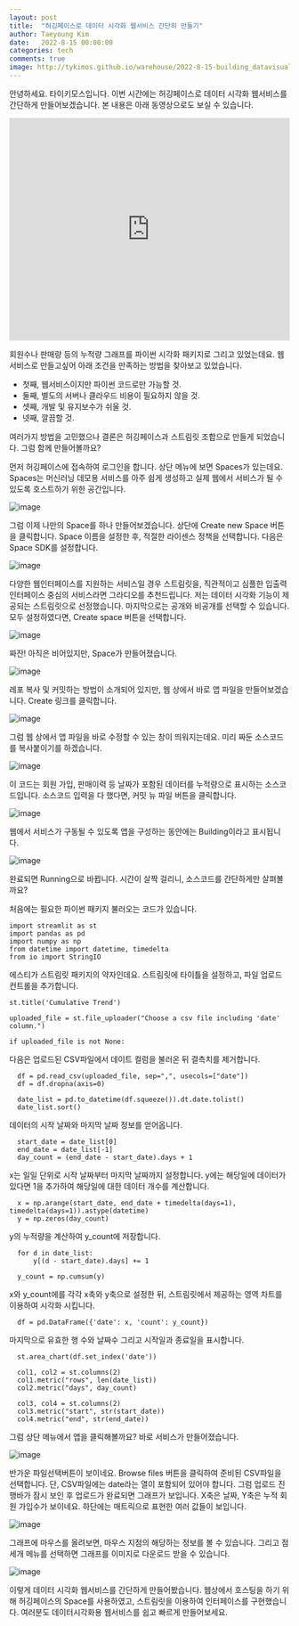 ```yaml
---
layout: post
title:  "허깅페이스로 데이터 시각화 웹서비스 간단히 만들기"
author: Taeyoung Kim
date:   2022-8-15 00:00:00
categories: tech
comments: true
image: http://tykimos.github.io/warehouse/2022-8-15-building_datavisualization_service_using_huggingface_title1.png
---
```


안녕하세요. 타이키모스입니다. 이번 시간에는 허깅페이스로 데이터 시각화 웹서비스를 간단하게 만들어보겠습니다. 본 내용은 아래 동영상으로도 보실 수 있습니다.

<iframe width="100%" height="400" src="https://youtu.be/sgiAcpjLO-o" title="YouTube video player" frameborder="0" allow="accelerometer; autoplay; clipboard-write; encrypted-media; gyroscope; picture-in-picture" allowfullscreen></iframe>

회원수나 판매량 등의 누적량 그래프를 파이썬 시각화 패키지로 그리고 있었는데요.
웹 서비스로 만들고싶어 아래 조건을 만족하는 방법을 찾아보고 있었습니다.

* 첫째, 웹서비스이지만 파이썬 코드로만 가능할 것.
* 둘째, 별도의 서버나 클라우드 비용이 필요하지 않을 것.
* 셋째, 개발 및 유지보수가 쉬울 것.
* 넷째, 깔끔할 것.
                                                                                   
여러가지 방법을 고민했으나 결론은 허깅페이스과 스트림릿 조합으로 만들게 되었습니다. 그럼 함께 만들어볼까요?

먼저 허깅페이스에 접속하여 로그인을 합니다. 상단 메뉴에 보면 Spaces가 있는데요. Spaces는 머신러닝 데모용 서비스를 아주 쉽게 생성하고 실제 웹에서 서비스가 될 수 있도록 호스트하기 위한 공간입니다. 

![image](https://user-images.githubusercontent.com/5064408/185306936-92ee60b1-f6e3-4ec6-ab15-10c8ab6b1aa8.png)

그럼 이제 나만의 Space를 하나 만들어보겠습니다. 상단에 Create new Space 버튼을 클릭합니다. Space 이름을 설정한 후, 적절한 라이센스 정책을 선택합니다. 다음은 Space SDK를 설정합니다.

![image](https://user-images.githubusercontent.com/5064408/185307055-e0bcd1d2-2e1c-4f15-a06c-0cdace239c90.png)

다양한 웹인터페이스를 지원하는 서비스일 경우 스트림릿을, 직관적이고 심플한 입출력 인터페이스 중심의 서비스라면 그라디오를 추천드립니다. 저는 데이터 시각화 기능이 제공되는 스트림릿으로 선정했습니다.
마지막으로는 공개와 비공개를 선택할 수 있습니다. 모두 설정하였다면, Create space 버튼을 선택합니다.

![image](https://user-images.githubusercontent.com/5064408/185308333-405d9cf4-6e1a-43e1-be8a-e36ba39288e7.png)

짜잔! 아직은 비어있지만, Space가 만들어졌습니다. 

![image](https://user-images.githubusercontent.com/5064408/185308399-ba9de058-5bf3-49f0-9c67-3e8679434f3e.png)

레포 복사 및 커밋하는 방법이 소개되어 있지만, 웹 상에서 바로 앱 파일을 만들어보겠습니다. Create 링크를 클릭합니다. 

![image](https://user-images.githubusercontent.com/5064408/185308458-3978f83f-5175-429c-8d6a-c1e49fe3ce62.png)

그럼 웹 상에서 앱 파일을 바로 수정할 수 있는 창이 띄워지는데요. 미리 짜둔 소스코드를 복사붙이기를 하겠습니다. 

![image](https://user-images.githubusercontent.com/5064408/185308511-63c47e7d-1aed-45dd-a6ec-97f7f3aaee3d.png)

이 코드는 회원 가입, 판매이력 등 날짜가 포함된 데이터를 누적량으로 표시하는 소스코드입니다. 소스코드 입력을 다 했다면, 커밋 뉴 파일 버튼을 클릭합니다.

![image](https://user-images.githubusercontent.com/5064408/185308555-8721ac6b-a816-464a-abb6-3f1a09cd0bb0.png)

웹에서 서비스가 구동될 수 있도록 앱을 구성하는 동안에는 Building이라고 표시됩니다. 

![image](https://user-images.githubusercontent.com/5064408/185308764-6d981bc7-1521-4779-bc55-f713fb3722d2.png)

완료되면 Running으로 바뀝니다. 시간이 살짝 걸리니, 소스코드를 간단하게만 살펴볼까요?

처음에는 필요한 파이썬 패키지 불러오는 코드가 있습니다.

    import streamlit as st
    import pandas as pd
    import numpy as np
    from datetime import datetime, timedelta
    from io import StringIO
    
에스티가 스트림릿 패키지의 약자인데요. 스트림릿에 타이틀을 설정하고, 파일 업로드 컨트롤을 추가합니다.

    st.title('Cumulative Trend')

    uploaded_file = st.file_uploader("Choose a csv file including 'date' column.")

    if uploaded_file is not None:

다음은 업로드된 CSV파일에서 데이트 컬럼을 불러온 뒤 결측치를 제거합니다.

      df = pd.read_csv(uploaded_file, sep=",", usecols=["date"])
      df = df.dropna(axis=0)

      date_list = pd.to_datetime(df.squeeze()).dt.date.tolist()
      date_list.sort()
      
데이터의 시작 날짜와 마지막 날짜 정보를 얻어옵니다.

      start_date = date_list[0]
      end_date = date_list[-1]
      day_count = (end_date - start_date).days + 1
      
x는 일일 단위로 시작 날짜부터 마지막 날짜까지 설정합니다. y에는 해당일에 데이터가 있다면 1을 추가하여 해당일에 대한 데이터 개수를 계산합니다.

      x = np.arange(start_date, end_date + timedelta(days=1), timedelta(days=1)).astype(datetime)
      y = np.zeros(day_count)

y의 누적량을 계산하여 y_count에 저장합니다.

      for d in date_list:
          y[(d - start_date).days] += 1

      y_count = np.cumsum(y)

x와 y_count에를 각각 x축와 y축으로 설정한 뒤, 스트림릿에서 제공하는 영역 차트를 이용하여 시각화 시킵니다.

      df = pd.DataFrame({'date': x, 'count': y_count})

마지막으로 유효한 행 수와 날짜수 그리고 시작일과 종료일을 표시합니다.

      st.area_chart(df.set_index('date'))

      col1, col2 = st.columns(2)
      col1.metric("rows", len(date_list))
      col2.metric("days", day_count)

      col3, col4 = st.columns(2)
      col3.metric("start", str(start_date))
      col4.metric("end", str(end_date))

그럼 상단 메뉴에서 앱을 클릭해볼까요? 바로 서비스가 만들어졌습니다. 

![image](https://user-images.githubusercontent.com/5064408/185308837-dcb3041d-279f-42c0-9935-a4380ee7051d.png)

반가운 파일선택버튼이 보이네요. Browse files 버튼을 클릭하여 준비된 CSV파일을 선택합니다. 단, CSV파일에는 date라는 열이 포함되어 있어야 합니다. 그럼 업로드 진행바가 잠시 보인 후 업로드가 완료되면 그래프가 보입니다. X축은 날짜, Y축은 누적 회원 가입수가 보이네요. 하단에는 매트릭으로 표현한 여러 값들이 보입니다. 

![image](https://user-images.githubusercontent.com/5064408/185312486-741662e6-ecc0-4a39-b6f7-d4caaa0aaf18.png)

그래프에 마우스를 올려보면, 마우스 지점의 해당하는 정보를 볼 수 있습니다. 그리고 점세개 메뉴를 선택하면 그래프를 이미지로 다운로드 받을 수 있습니다. 

![image](https://user-images.githubusercontent.com/5064408/185313090-a9b803a4-cb65-4c6d-b2a3-953ef01d071f.png)

이렇게 데이터 시각화 웹서비스를 간단하게 만들어봤습니다. 웹상에서 호스팅을 하기 위해 허깅페이스의 Space를 사용하였고, 스트림릿을 이용하여 인터페이스를 구현했습니다. 여러분도 데이터시각화용 웹서비스를 쉽고 빠르게 만들어보세요.
